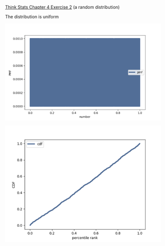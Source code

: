 [Think Stats Chapter 4 Exercise 2](http://greenteapress.com/thinkstats2/html/thinkstats2005.html#toc41) (a random distribution)

The distribution is uniform

![PMF](https://github.com/rebekcunning/dsp/blob/master/statistics/4.2-PMF.png)

![CDF](https://github.com/rebekcunning/dsp/blob/master/statistics/4.2-CDF.png)
